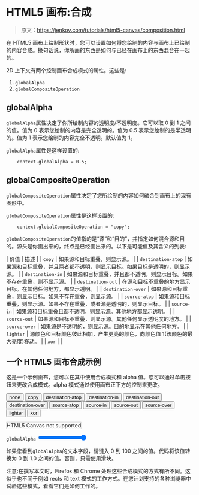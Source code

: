 # HTML5 画布:合成

> 原文：<https://jenkov.com/tutorials/html5-canvas/composition.html>

在 HTML5 画布上绘制形状时，您可以设置如何将您绘制的内容与画布上已绘制的内容合成。换句话说，你所画的东西是如何与已经在画布上的东西混合在一起的。

2D 上下文有两个控制画布合成模式的属性。这些是:

1.  `globalAlpha`
2.  `globalCompositeOperation`

## globalAlpha

`globalAlpha`属性决定了你所绘制内容的透明度/不透明度。它可以取 0 到 1 之间的值。值为 0 表示您绘制的内容是完全透明的。值为 0.5 表示您绘制的是半透明的。值为 1 表示您绘制的内容完全不透明。默认值为 1。

`globalAlpha`属性是这样设置的:

```
    context.globalAlpha = 0.5;

```

## globalCompositeOperation

`globalCompositeOperation`属性决定了您所绘制的内容如何融合到画布上的现有图形中。

`globalCompositeOperation`属性是这样设置的:

```
    context.globalCompositeOperation = "copy";

```

`globalCompositeOperation`的值指的是“源”和“目的”，并指定如何混合源和目的。源头是你画出来的，终点是已经画出来的。以下是可能值及其含义的列表:

| 价值 | 描述 |
| `copy` | 如果源和目标重叠，则显示源。 |
| `destination-atop` | 如果源和目标重叠，并且两者都不透明，则显示目标。如果目标是透明的，则显示源。 |
| `destination-in` | 如果源和目标重叠，并且都不透明，则显示目标。如果不存在重叠，则不显示源。 |
| `destination-out` | 在源和目标不重叠的地方显示目标。在其他任何地方，都显示透明。 |
| `destination-over` | 如果源和目标重叠，则显示目标。如果不存在重叠，则显示源。 |
| `source-atop` | 如果源和目标重叠，则显示源。如果不存在重叠，或者源是透明的，则显示目标。 |
| `source-in` | 如果源和目标重叠且都不透明，则显示源。其他地方都显示透明。 |
| `source-out` | 如果源和目标不重叠，则显示源。其他任何显示透明度的地方。 |
| `source-over` | 如果源是不透明的，则显示源。目的地显示在其他任何地方。 |
| `lighter` | 源颜色和目标颜色彼此相加，产生更亮的颜色，向颜色值 1(该颜色的最大亮度)移动。 |
| `xor` |  |

## 一个 HTML5 画布合成示例

这是一个示例画布，您可以在其中使用合成模式和 alpha 值。您可以通过单击按钮来更改合成模式。alpha 模式通过使用画布正下方的控制来更改。

<input type="button" id="none" value="none"> <input type="button" id="copy" value="copy"> <input type="button" id="destination-atop" value="destination-atop"> <input type="button" id="destination-in" value="destination-in"> <input type="button" id="destination-out" value="destination-out"> <input type="button" id="destination-over" value="destination-over"> <input type="button" id="source-atop" value="source-atop"> <input type="button" id="source-in" value="source-in"> <input type="button" id="source-out" value="source-out"> <input type="button" id="source-over" value="source-over"> <input type="button" id="lighter" value="lighter"> <input type="button" id="xor" value="xor">

<canvas id="ex1" width="500" height="300" style="border: 1px solid #cccccc;">HTML5 Canvas not supported</canvas>

 `globalAlpha` <input type="range" id="globalAlpha" min="0" max="100" value="100">

如果您看到`globalAlpha`的文本字段，请键入 0 到 100 之间的值。代码将该值转换为 0 到 1.0 之间的值。否则，只需使用滑块。

注意:在撰写本文时，Firefox 和 Chrome 处理这些合成模式的方式有所不同。这似乎也不同于例如 rects 和 text 模式的工作方式。在您计划支持的各种浏览器中试验这些模式，看看它们是如何工作的。